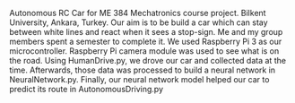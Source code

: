 Autonomous RC Car for ME 384 Mechatronics course project.
Bilkent University, Ankara, Turkey.
Our aim is to be build a car which can stay between white lines and react when it sees a stop-sign.
Me and my group members spent a semester to complete it.
We used Raspberry Pi 3 as our microcontroller.
Raspberry Pi camera module was used to see what is on the road.
Using HumanDrive.py, we drove our car and collected data at the time.
Afterwards, those data was processed to build a neural network in NeuralNetwork.py.
Finally, our neural network model helped our car to predict its route in AutonomousDriving.py

